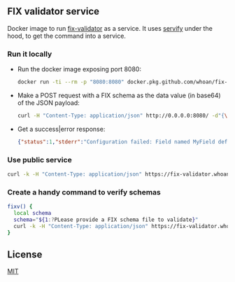 ## FIX validator service

Docker image to run [fix-validator](https://github.com/whoan/fix-validator) as a service. It uses [servify](https://github.com/whoan/servify) under the hood, to get the command into a service.

### Run it locally

- Run the docker image exposing port 8080:

  ```bash
  docker run -ti --rm -p "8080:8080" docker.pkg.github.com/whoan/fix-validator-service/fix-validator-service:buster-slim
  ```

- Make a POST request with a FIX schema as the data value (in base64) of the JSON payload:

  ```bash
  curl -H "Content-Type: application/json" http://0.0.0.0:8080/ -d"{\"data\": \"$(base64 -w0 your_schema.xml)\"}"
  ```

- Get a success|error response:

  ```json
  {"status":1,"stderr":"Configuration failed: Field named MyField defined multiple times\n","stdout":""}
  ```

### Use public service

```bash
curl -k -H "Content-Type: application/json" https://fix-validator.whoan.online/ -d"{\"data\": \"$(base64 -w0 your_schema.xml)\"}"
```

### Create a handy command to verify schemas

```bash
fixv() {
  local schema
  schema="${1:?PLease provide a FIX schema file to validate}"
  curl -k -H "Content-Type: application/json" https://fix-validator.whoan.online/ -d"{\"data\": \"$(base64 -w0 "$schema")\"}"
}
```

## License

[MIT](https://github.com/whoan/fix-validator-service/blob/master/LICENSE)

